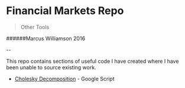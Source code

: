 # Financial Markets Repo

>Other Tools

######Marcus Williamson 2016

--

This repo contains sections of useful code I have created where I have been unable to source existing work.

+ [Cholesky Decomposition](https://en.wikipedia.org/wiki/Cholesky_decomposition) - Google Script
